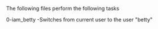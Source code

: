 
The following files perform the following tasks

0-iam_betty          -Switches from current user to the user "betty"
